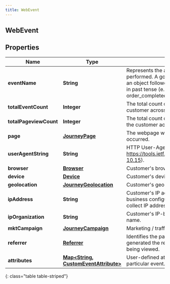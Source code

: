```yaml
---
title: WebEvent
---
```

## WebEvent


## Properties

| Name | Type | Description | Notes |
| ------------ | ------------- | ------------- | ------------- |
| **eventName** | **String** | Represents the action the customer performed. A good event name is typically an object followed by the action performed in past tense (e.g. page_viewed, order_completed, user_registered). |  |
| **totalEventCount** | **Integer** | The total count of events performed by the customer across all sessions. |  [optional] |
| **totalPageviewCount** | **Integer** | The total count of pageviews performed by the customer across all sessions. |  [optional] |
| **page** | [**JourneyPage**](JourneyPage.html) | The webpage where the user interaction occurred. |  [optional] |
| **userAgentString** | **String** | HTTP User-Agent string (see https://tools.ietf.org/html/rfc1945#section-10.15). |  [optional] |
| **browser** | [**Browser**](Browser.html) | Customer&#39;s browser. |  [optional] |
| **device** | [**Device**](Device.html) | Customer&#39;s device. |  [optional] |
| **geolocation** | [**JourneyGeolocation**](JourneyGeolocation.html) | Customer&#39;s geolocation. |  [optional] |
| **ipAddress** | **String** | Customer&#39;s IP address. May be null if the business configures the tracker to not collect IP addresses. |  [optional] |
| **ipOrganization** | **String** | Customer&#39;s IP-based organization or ISP name. |  [optional] |
| **mktCampaign** | [**JourneyCampaign**](JourneyCampaign.html) | Marketing / traffic source information. |  [optional] |
| **referrer** | [**Referrer**](Referrer.html) | Identifies the page URL that originally generated the request for the current page being viewed. |  [optional] |
| **attributes** | [**Map&lt;String, CustomEventAttribute&gt;**](CustomEventAttribute.html) | User-defined attributes associated with a particular event. |  [optional] |
{: class="table table-striped"}



